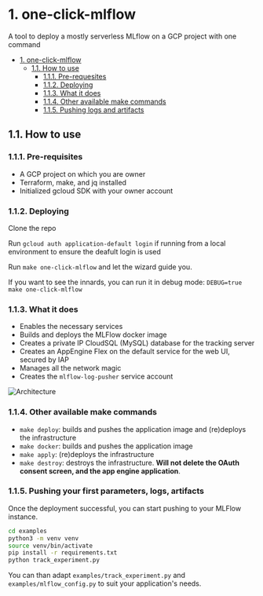 # 1. one-click-mlflow
A tool to deploy a mostly serverless MLflow on a GCP project with one command

- [1. one-click-mlflow](#1-one-click-mlflow)
  - [1.1. How to use](#11-how-to-use)
    - [1.1.1. Pre-requesites](#111-pre-requesites)
    - [1.1.2. Deploying](#112-deploying)
    - [1.1.3. What it does](#113-what-it-does)
    - [1.1.4. Other available make commands](#114-other-available-make-commands)
    - [1.1.5. Pushing logs and artifacts](#115-pushing-logs-and-artifacts)


## 1.1. How to use

### 1.1.1. Pre-requisites
- A GCP project on which you are owner
- Terraform, make, and jq installed
- Initialized gcloud SDK with your owner account

### 1.1.2. Deploying

Clone the repo

Run `gcloud auth application-default login` if running from a local environment to ensure the deafult login is used

Run `make one-click-mlflow` and let the wizard guide you.

If you want to see the innards, you can run it in debug mode: `DEBUG=true make one-click-mlflow`


### 1.1.3. What it does
- Enables the necessary services
- Builds and deploys the MLFlow docker image
- Creates a private IP CloudSQL (MySQL) database for the tracking server
- Creates an AppEngine Flex  on the default service for the web UI, secured by IAP
- Manages all the network magic
- Creates the `mlflow-log-pusher` service account

![Architecture](/doc/archi.svg)

### 1.1.4. Other available make commands
- `make deploy`: builds and pushes the application image and (re)deploys the infrastructure
- `make docker`: builds and pushes the application image
- `make apply`: (re)deploys the infrastructure
- `make destroy`: destroys the infrastructure. **Will not delete the OAuth consent screen, and the app engine application**.


### 1.1.5. Pushing your first parameters, logs, artifacts
Once the deployment successful, you can start pushing to your MLFlow instance.

```bash
cd examples
python3 -m venv venv 
source venv/bin/activate
pip install -r requirements.txt
python track_experiment.py
```

You can than adapt `examples/track_experiment.py` and `examples/mlflow_config.py` to suit your application's needs.